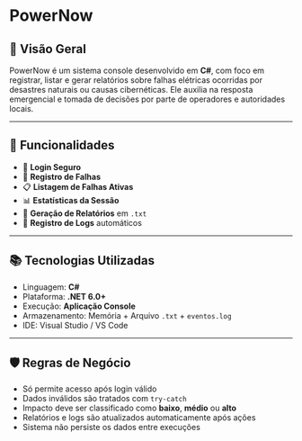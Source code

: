# PowerNow 

## 📌 Visão Geral
PowerNow é um sistema console desenvolvido em **C#**, com foco em registrar, listar e gerar relatórios sobre falhas elétricas ocorridas por desastres naturais ou causas cibernéticas. Ele auxilia na resposta emergencial e tomada de decisões por parte de operadores e autoridades locais.

---

## 🚀 Funcionalidades
- 🔐 **Login Seguro** 
- 📝 **Registro de Falhas** 
- 📋 **Listagem de Falhas Ativas**
- 📊 **Estatísticas da Sessão** 
- 📁 **Geração de Relatórios** em `.txt`
- 🧾 **Registro de Logs** automáticos

---

## 📚 Tecnologias Utilizadas
- Linguagem: **C#**
- Plataforma: **.NET 6.0+**
- Execução: **Aplicação Console**
- Armazenamento: Memória + Arquivo `.txt` + `eventos.log`
- IDE: Visual Studio / VS Code

---

## 🛡️ Regras de Negócio
- Só permite acesso após login válido
- Dados inválidos são tratados com `try-catch`
- Impacto deve ser classificado como **baixo**, **médio** ou **alto**
- Relatórios e logs são atualizados automaticamente após ações
- Sistema não persiste os dados entre execuções
